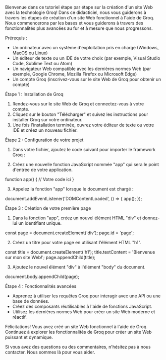 Bienvenue dans ce tutoriel étape par étape sur la création d'un site Web avec la technologie Groq! Dans ce didacticiel, nous vous guiderons à travers les étapes de création d'un site Web fonctionnel à l'aide de Groq. Nous commencerons par les bases et vous guiderons à travers des fonctionnalités plus avancées au fur et à mesure que nous progressons.

Prérequis :

* Un ordinateur avec un système d'exploitation pris en charge (Windows, MacOS ou Linux)
* Un éditeur de texte ou un IDE de votre choix (par exemple, Visual Studio Code, Sublime Text ou Atom)
* Un navigateur Web compatible avec les dernières normes Web (par exemple, Google Chrome, Mozilla Firefox ou Microsoft Edge)
* Un compte Groq (inscrivez-vous sur le site Web de Groq pour obtenir un compte)

Étape 1 : Installation de Groq

1. Rendez-vous sur le site Web de Groq et connectez-vous à votre compte.
2. Cliquez sur le bouton "Télécharger" et suivez les instructions pour installer Groq sur votre ordinateur.
3. Une fois l'installation terminée, ouvrez votre éditeur de texte ou votre IDE et créez un nouveau fichier.

Étape 2 : Configuration de votre projet

1. Dans votre fichier, ajoutez le code suivant pour importer le framework Groq :

<script src="https://unpkg.com/groq@latest/dist/groq.min.js"></script>

2. Créez une nouvelle fonction JavaScript nommée "app" qui sera le point d'entrée de votre application.

function app() {
// Votre code ici
}

3. Appelez la fonction "app" lorsque le document est chargé :

document.addEventListener('DOMContentLoaded', () => {
app();
});

Étape 3 : Création de votre première page

1. Dans la fonction "app", créez un nouvel élément HTML "div" et donnez-lui un identifiant unique.

const page = document.createElement('div');
page.id = 'page';

2. Créez un titre pour votre page en utilisant l'élément HTML "h1".

const title = document.createElement('h1');
title.textContent = 'Bienvenue sur mon site Web!';
page.appendChild(title);

3. Ajoutez le nouvel élément "div" à l'élément "body" du document.

document.body.appendChild(page);

Étape 4 : Fonctionnalités avancées

* Apprenez à utiliser les requêtes Groq pour interagir avec une API ou une base de données.
* Créez des composants réutilisables à l'aide de fonctions JavaScript.
* Utilisez les dernières normes Web pour créer un site Web moderne et réactif.

Félicitations! Vous avez créé un site Web fonctionnel à l'aide de Groq. Continuez à explorer les fonctionnalités de Groq pour créer un site Web puissant et dynamique.

Si vous avez des questions ou des commentaires, n'hésitez pas à nous contacter. Nous sommes là pour vous aider.